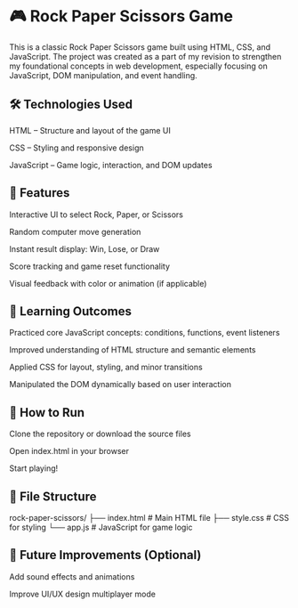 # 🎮 Rock Paper Scissors Game
This is a classic Rock Paper Scissors game built using HTML, CSS, and JavaScript. The project was created as a part of my revision to strengthen my foundational concepts in web development, especially focusing on JavaScript, DOM manipulation, and event handling.

## 🛠️ Technologies Used
HTML – Structure and layout of the game UI

CSS – Styling and responsive design

JavaScript – Game logic, interaction, and DOM updates

## 🎯 Features
Interactive UI to select Rock, Paper, or Scissors

Random computer move generation

Instant result display: Win, Lose, or Draw

Score tracking and game reset functionality

Visual feedback with color or animation (if applicable)

## 🧠 Learning Outcomes
Practiced core JavaScript concepts: conditions, functions, event listeners

Improved understanding of HTML structure and semantic elements

Applied CSS for layout, styling, and minor transitions

Manipulated the DOM dynamically based on user interaction

## 🚀 How to Run
Clone the repository or download the source files

Open index.html in your browser

Start playing!

## 📁 File Structure
rock-paper-scissors/
├── index.html     # Main HTML file
├── style.css      # CSS for styling
└── app.js         # JavaScript for game logic

## 📌 Future Improvements (Optional)
Add sound effects and animations

Improve UI/UX design
multiplayer mode



